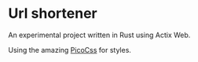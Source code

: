 # Url shortener

An experimental project written in Rust using Actix Web.

Using the amazing [PicoCss](https://picocss.com) for styles.
